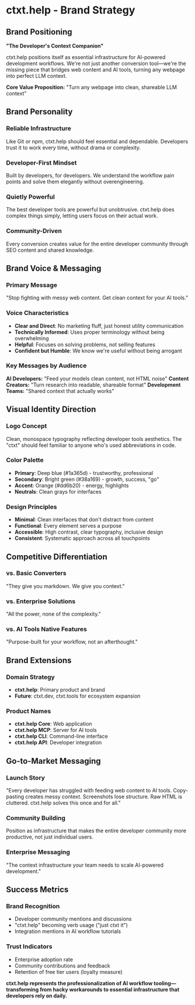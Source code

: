 # ctxt.help - Brand Strategy

## **Brand Positioning**
**"The Developer's Context Companion"**

ctxt.help positions itself as essential infrastructure for AI-powered development workflows. We're not just another conversion tool—we're the missing piece that bridges web content and AI tools, turning any webpage into perfect LLM context.

**Core Value Proposition:** "Turn any webpage into clean, shareable LLM context"

## **Brand Personality**

### **Reliable Infrastructure**
Like Git or npm, ctxt.help should feel essential and dependable. Developers trust it to work every time, without drama or complexity.

### **Developer-First Mindset**
Built by developers, for developers. We understand the workflow pain points and solve them elegantly without overengineering.

### **Quietly Powerful**
The best developer tools are powerful but unobtrusive. ctxt.help does complex things simply, letting users focus on their actual work.

### **Community-Driven**
Every conversion creates value for the entire developer community through SEO content and shared knowledge.

## **Brand Voice & Messaging**

### **Primary Message**
"Stop fighting with messy web content. Get clean context for your AI tools."

### **Voice Characteristics**
- **Clear and Direct**: No marketing fluff, just honest utility communication
- **Technically Informed**: Uses proper terminology without being overwhelming
- **Helpful**: Focuses on solving problems, not selling features
- **Confident but Humble**: We know we're useful without being arrogant

### **Key Messages by Audience**

**AI Developers:** "Feed your models clean content, not HTML noise"
**Content Creators:** "Turn research into readable, shareable format"
**Development Teams:** "Shared context that actually works"

## **Visual Identity Direction**

### **Logo Concept**
Clean, monospace typography reflecting developer tools aesthetics. The "ctxt" should feel familiar to anyone who's used abbreviations in code.

### **Color Palette**
- **Primary**: Deep blue (#1a365d) - trustworthy, professional
- **Secondary**: Bright green (#38a169) - growth, success, "go"
- **Accent**: Orange (#dd6b20) - energy, highlights
- **Neutrals**: Clean grays for interfaces

### **Design Principles**
- **Minimal**: Clean interfaces that don't distract from content
- **Functional**: Every element serves a purpose
- **Accessible**: High contrast, clear typography, inclusive design
- **Consistent**: Systematic approach across all touchpoints

## **Competitive Differentiation**

### **vs. Basic Converters**
"They give you markdown. We give you context."

### **vs. Enterprise Solutions**
"All the power, none of the complexity."

### **vs. AI Tools Native Features**
"Purpose-built for your workflow, not an afterthought."

## **Brand Extensions**

### **Domain Strategy**
- **ctxt.help**: Primary product and brand
- **Future**: ctxt.dev, ctxt.tools for ecosystem expansion

### **Product Names**
- **ctxt.help Core**: Web application
- **ctxt.help MCP**: Server for AI tools
- **ctxt.help CLI**: Command-line interface
- **ctxt.help API**: Developer integration

## **Go-to-Market Messaging**

### **Launch Story**
"Every developer has struggled with feeding web content to AI tools. Copy-pasting creates messy context. Screenshots lose structure. Raw HTML is cluttered. ctxt.help solves this once and for all."

### **Community Building**
Position as infrastructure that makes the entire developer community more productive, not just individual users.

### **Enterprise Messaging**
"The context infrastructure your team needs to scale AI-powered development."

## **Success Metrics**

### **Brand Recognition**
- Developer community mentions and discussions
- "ctxt.help" becoming verb usage ("just ctxt it")
- Integration mentions in AI workflow tutorials

### **Trust Indicators**
- Enterprise adoption rate
- Community contributions and feedback
- Retention of free tier users (loyalty measure)

**ctxt.help represents the professionalization of AI workflow tooling—transforming from hacky workarounds to essential infrastructure that developers rely on daily.**